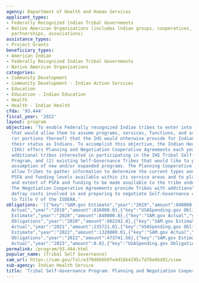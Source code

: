 ```yaml
---
agency: Department of Health and Human Services
applicant_types:
- Federally Recognized lndian Tribal Governments
- Native American Organizations (includes lndian groups, cooperatives, corporations,
  partnerships, associations)
assistance_types:
- Project Grants
beneficiary_types:
- American Indian
- Federally Recognized Indian Tribal Governments
- Native American Organizations
categories:
- Community Development
- Community Development - Indian Action Services
- Education
- Education - Indian Education
- Health
- Health - Indian Health
cfda: '93.444'
fiscal_year: '2022'
layout: program
objective: 'To enable Federally recognized Indian tribes to enter into agreements
  that would allow them to assume programs, services, functions, and activities (PSFA)
  (or portions thereof) that the IHS would otherwise provide for Indians because of
  their status as Indians. To accomplish this objective, the Indian Health Service
  (IHS) offers Planning and Negotiation Cooperative Agreements each year for: (1)
  additional tribes interested in participating in the IHS Tribal Self-Governance
  Program, and (2) existing Self-Governance Tribes that would like to plan for the
  assumption of new and/or expanded programs. The Planning Cooperative Agreements
  allow Tribes to gather information to determine the current types and extent of
  PSFA and funding levels available within its service areas and to plan for the types
  and extent of PSFA and funding to be made available to the tribe under a compact.
  The Negotiation Cooperative Agreements provide Tribes with additional funding to
  defray costs involved in and preparing to negotiate Self-Governance compacts pursuant
  to Title V of the ISDEAA.'
obligations: '[{"key":"SAM.gov Estimate","year":"2019","amount":840000.0},{"key":"SAM.gov
  Actual","year":"2019","amount":816000.0},{"key":"USASpending.gov Obligations","year":"2019","amount":0.0},{"key":"SAM.gov
  Estimate","year":"2020","amount":840000.0},{"key":"SAM.gov Actual","year":"2020","amount":816000.0},{"key":"USASpending.gov
  Obligations","year":"2020","amount":802242.0},{"key":"SAM.gov Estimate","year":"2021","amount":235721.0},{"key":"SAM.gov
  Actual","year":"2021","amount":235721.0},{"key":"USASpending.gov Obligations","year":"2021","amount":74485.38},{"key":"SAM.gov
  Estimate","year":"2022","amount":1320000.0},{"key":"SAM.gov Actual","year":"2022","amount":540000.0},{"key":"USASpending.gov
  Obligations","year":"2022","amount":473741.56},{"key":"SAM.gov Estimate","year":"2023","amount":840000.0},{"key":"SAM.gov
  Actual","year":"2023","amount":0.0},{"key":"USASpending.gov Obligations","year":"2023","amount":-326802.94}]'
permalink: /program/93.444.html
popular_name: (Tribal Self Governance)
sam_url: https://sam.gov/fal/e370d6b6b9fe4d16b4295c7d76e6bd01/view
sub-agency: Indian Health Service
title: 'Tribal Self-Governance Program: Planning and Negotiation Cooperative Agreement'
---
```

